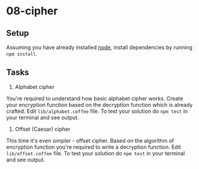 # 08-cipher

## Setup

Assuming you have already installed [node](https://nodejs.org/),
install dependencies by running `npm install`.

## Tasks

1. Alphabet cipher

  You're required to understand how basic alphabet cipher works. Create your encryption function based on the decryption function which is already crafted. Edit `lib/alphabet.coffee` file. To test your solution do `npm test` in your terminal and see output.

1. Offset (Caesar) cipher

 This time it's even simpler - offset cipher. Based on the algorithm of encryption function you're required to write a decryption function. Edit `lib/offset.coffee` file. To test your solution do `npm test` in your terminal and see output.

